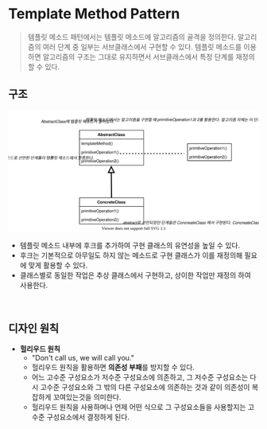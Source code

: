 # Template Method Pattern

> 템플릿 메소드 패턴에서는 템플릿 메소드에 알고리즘의 골격을 정의한다. 알고리즘의 여러 단계 중 일부는 서브클래스에서 구현할 수 있다. 템플릿 메소드를 이용하면 알고리즘의 구조는 그대로 유지하면서 서브클래스에서 특정 단계를 재정의할 수 있다.<br>

## 구조

![template_method_pattern](../../../res/template_method_pattern.svg)

- 템플릿 메소드 내부에 후크를 추가하여 구현 클래스의 유연성을 높일 수 있다.
- 후크는 기본적으로 아무일도 하지 않는 메소드로 구현 클래스가 이를 재정의해 필요에 맞게 활용할 수 있다.
- 클래스별로 동일한 작업은 추상 클래스에서 구현하고, 상이한 작업만 재정의 하여 사용한다.

<br>

## 디자인 원칙

- **헐리우드 원칙**
  - "Don't call us, we will call you."
  - 헐리우드 원칙을 활용하면 **의존성 부패**를 방지할 수 있다.
  - 어느 고수준 구성요소가 저수준 구성요소에 의존하고, 그 저수준 구성요소는 다시 고수준 구성요소와 그 밖의 다른 구성요소에 의존하는 것과 같이 의존성이 복잡하게 꼬여있는것을 의미한다.
  - 헐리우드 원칙을 사용하며나 언제 어떤 식으로 그 구성요소들을 사용할지는 고수준 구성요소에서 결정하게 된다. 

